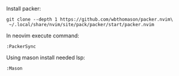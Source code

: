 Install packer:
```
git clone --depth 1 https://github.com/wbthomason/packer.nvim\
 ~/.local/share/nvim/site/pack/packer/start/packer.nvim
```
In neovim execute command:
```
:PackerSync
```
Using mason install needed lsp:
```
:Mason
```
